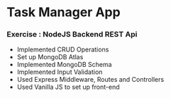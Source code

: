 # Task Manager App

### Exercise : NodeJS Backend REST Api
- Implemented CRUD Operations
- Set up MongoDB Atlas 
- Implemented MongoDB Schema
- Implemented Input Validation
- Used Express Middleware, Routes and Controllers
- Used Vanilla JS to set up front-end

